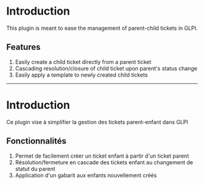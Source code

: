 # Introduction

This plugin is meant to ease the management of parent-child tickets in GLPI.

## Features

1) Easily create a child ticket directly from a parent ticket
2) Cascading resolution/closure of child ticket upon parent's status change
3) Easily apply a template to newly created child tickets 

----

# Introduction

Ce plugin vise à simplifier la gestion des tickets parent-enfant dans GLPI

## Fonctionnalités

1) Permet de facilement créer un ticket enfant à partir d'un ticket parent
2) Résolution/fermeture en cascade des tickets enfant au changement de statut du parent
3) Application d'un gabarit aux enfants nouvellement créés

